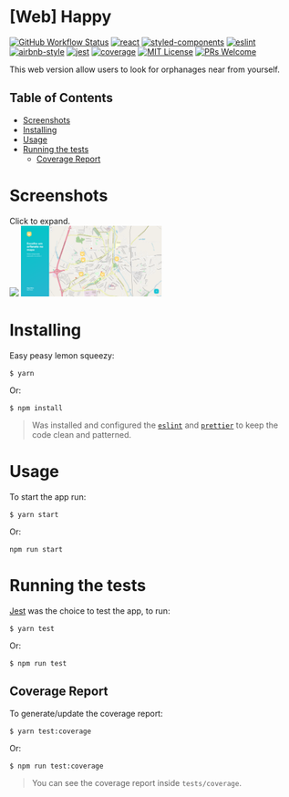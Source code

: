 # [Web] Happy
[![GitHub Workflow Status](https://img.shields.io/github/workflow/status/DiegoVictor/happy-web/CI?logo=github&style=flat-square)](https://github.com/DiegoVictor/happy-web/actions)
[![react](https://img.shields.io/badge/reactjs-16.13.1-61dafb?style=flat-square&logo=react)](https://reactjs.org/)
[![styled-components](https://img.shields.io/badge/styled_components-5.2.0-db7b86?style=flat-square&logo=styled-components)](https://styled-components.com/)
[![eslint](https://img.shields.io/badge/eslint-6.8.0-4b32c3?style=flat-square&logo=eslint)](https://eslint.org/)
[![airbnb-style](https://flat.badgen.net/badge/style-guide/airbnb/ff5a5f?icon=airbnb)](https://github.com/airbnb/javascript)
[![jest](https://img.shields.io/badge/jest-24.9.0-brightgreen?style=flat-square&logo=jest)](https://jestjs.io/)
[![coverage](https://img.shields.io/codecov/c/gh/DiegoVictor/happy-web?logo=codecov&style=flat-square)](https://codecov.io/gh/DiegoVictor/happy-web)
[![MIT License](https://img.shields.io/badge/license-MIT-green?style=flat-square)](https://github.com/DiegoVictor/happy-web/blob/master/LICENSE)
[![PRs Welcome](https://img.shields.io/badge/PRs-welcome-brightgreen.svg?style=flat-square)](http://makeapullrequest.com)<br>

This web version allow users to look for orphanages near from yourself.

## Table of Contents
* [Screenshots](#screenshots)
* [Installing](#installing)
* [Usage](#usage)
* [Running the tests](#running-the-tests)
  * [Coverage Report](#coverage-report)

# Screenshots
Click to expand.<br>
<img src="https://raw.githubusercontent.com/DiegoVictor/happy-web/master/screenshots/landing.png" width="49%"/>
<img src="https://raw.githubusercontent.com/DiegoVictor/happy-web/master/screenshots/map.png" width="49%"/>

# Installing
Easy peasy lemon squeezy:
```
$ yarn
```
Or:
```
$ npm install
```
> Was installed and configured the [`eslint`](https://eslint.org/) and [`prettier`](https://prettier.io/) to keep the code clean and patterned.

# Usage
To start the app run:
```
$ yarn start
```
Or:
```
npm run start
```

# Running the tests
[Jest](https://jestjs.io) was the choice to test the app, to run:
```
$ yarn test
```
Or:
```
$ npm run test
```

## Coverage Report
To generate/update the coverage report:
```
$ yarn test:coverage
```
Or:
```
$ npm run test:coverage
```
> You can see the coverage report inside `tests/coverage`.
